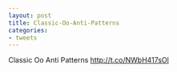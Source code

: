 ```yaml
---
layout: post
title: Classic-Oo-Anti-Patterns
categories:
- tweets
---
```

Classic Oo Anti Patterns http://t.co/NWbH417sOl